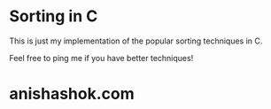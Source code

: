 # Sorting in C

This is just my implementation of the popular sorting techniques in C.

Feel free to ping me if you have better techniques! 

anishashok.com
=====
